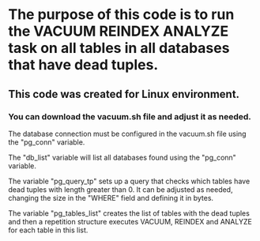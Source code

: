 # The purpose of this code is to run the VACUUM REINDEX ANALYZE task on all tables in all databases that have dead tuples.
<h2>This code was created for Linux environment.</h2>
<h3>You can download the vacuum.sh file and adjust it as needed.</h3>

<p>The database connection must be configured in the vacuum.sh file using the "pg_conn" variable.</p>

<p>The "db_list" variable will list all databases found using the "pg_conn" variable.</p>

<p>The variable "pg_query_tp" sets up a query that checks which tables have dead tuples with length greater than 0.
It can be adjusted as needed, changing the size in the "WHERE" field and defining it in bytes.</p>

<p>The variable "pg_tables_list" creates the list of tables with the dead tuples and then a repetition structure executes VACUUM, REINDEX and ANALYZE for each table in this list. </p>

